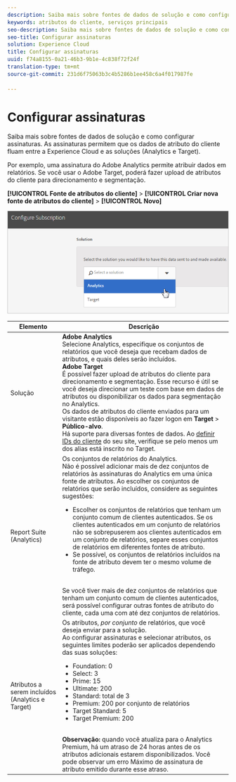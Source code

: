 ```yaml
---
description: Saiba mais sobre fontes de dados de solução e como configurar assinaturas. As assinaturas permitem que os dados de atributo do cliente fluam entre a Experience Cloud e as soluções (Analytics e Target).
keywords: atributos do cliente, serviços principais
seo-description: Saiba mais sobre fontes de dados de solução e como configurar assinaturas. As assinaturas permitem que os dados de atributo do cliente fluam entre a Experience Cloud e as soluções (Analytics e Target).
seo-title: Configurar assinaturas
solution: Experience Cloud
title: Configurar assinaturas
uuid: f74a8155-0a21-46b3-9b1e-4c838f72f24f
translation-type: tm+mt
source-git-commit: 231d6f75063b3c4b5286b1ee458c6a4f017987fe

---
```



# Configurar assinaturas

Saiba mais sobre fontes de dados de solução e como configurar assinaturas. As assinaturas permitem que os dados de atributo do cliente fluam entre a Experience Cloud e as soluções (Analytics e Target).

Por exemplo, uma assinatura do Adobe Analytics permite atribuir dados em relatórios. Se você usar o Adobe Target, poderá fazer upload de atributos do cliente para direcionamento e segmentação.

**[!UICONTROL Fonte de atributos do cliente]** &gt; **[!UICONTROL Criar nova fonte de atributos do cliente]** &gt; **[!UICONTROL Novo]**

![](assets/configure_subscription_page.png)

| Elemento | Descrição |
|--- |--- |
| Solução | **Adobe Analytics**<br>Selecione Analytics, especifique os conjuntos de relatórios que você deseja que recebam dados de atributos, e quais deles serão incluídos.<br>**Adobe Target**<br>É possível fazer upload de atributos do cliente para direcionamento e segmentação. Esse recurso é útil se você deseja direcionar um teste com base em dados de atributos ou disponibilizar os dados para segmentação no Analytics.<br>Os dados de atributos do cliente enviados para um visitante estão disponíveis ao fazer logon em **Target** &gt; **Público-alvo**.<br>Há suporte para diversas fontes de dados. Ao [definir IDs do cliente](../core-services/core-services.md) do seu site, verifique se pelo menos um dos alias está inscrito no Target. |
| Report Suite (Analytics) | Os conjuntos de relatórios do Analytics.<br>Não é possível adicionar mais de dez conjuntos de relatórios às assinaturas do Analytics em uma única fonte de atributos. Ao escolher os conjuntos de relatórios que serão incluídos, considere as seguintes sugestões:<ul><li>Escolher os conjuntos de relatórios que tenham um conjunto comum de clientes autenticados. Se os clientes autenticados em um conjunto de relatórios não se sobrepuserem aos clientes autenticados em um conjunto de relatórios, separe esses conjuntos de relatórios em diferentes fontes de atributo.</li><li>Se possível, os conjuntos de relatórios incluídos na fonte de atributo devem ter o mesmo volume de tráfego.</li></ul><br>Se você tiver mais de dez conjuntos de relatórios que tenham um conjunto comum de clientes autenticados, será possível configurar outras fontes de atributo do cliente, cada uma com até dez conjuntos de relatórios. |
| Atributos a serem incluídos (Analytics e Target) | Os atributos, _por conjunto_ de relatórios, que você deseja enviar para a solução. <br>Ao configurar assinaturas e selecionar atributos, os seguintes limites poderão ser aplicados dependendo das suas soluções:<ul><li>Foundation: 0</li><li>Select: 3</li><li>Prime: 15</li><li>Ultimate: 200</li><li>Standard: total de 3</li><li>Premium: 200 por conjunto de relatórios</li><li>Target Standard: 5</li><li>Target Premium: 200</li></ul><br>**Observação:** quando você atualiza para o Analytics Premium, há um atraso de 24 horas antes de os atributos adicionais estarem disponibilizados. Você pode observar um erro Máximo de assinatura de atributo emitido durante esse atraso. |
